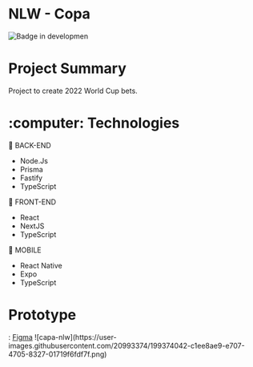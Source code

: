 # NLW - Copa

![Badge in developmen](http://img.shields.io/static/v1?label=STATUS&message=IN%20DEVELOPMENT&color=GREEN&style=for-the-badge)

<h1>Project Summary</h1>
<p>Project to create 2022 World Cup bets.</p>

<h1>:computer: Technologies</h1>

:round_pushpin: BACK-END
- Node.Js
- Prisma
- Fastify
- TypeScript

:round_pushpin: FRONT-END
- React
- NextJS
- TypeScript

:iphone: MOBILE
- React Native 
- Expo
- TypeScript

<h1>Prototype</h1>: 
<a href="https://www.figma.com/community/file/1169028343875283461">Figma</a>
![capa-nlw](https://user-images.githubusercontent.com/20993374/199374042-c1ee8ae9-e707-4705-8327-01719f6fdf7f.png)


